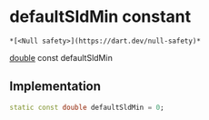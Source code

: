 


# defaultSldMin constant




    *[<Null safety>](https://dart.dev/null-safety)*


[double](https://api.flutter.dev/flutter/dart-core/double-class.html) const defaultSldMin
  







## Implementation

```dart
static const double defaultSldMin = 0;


```







